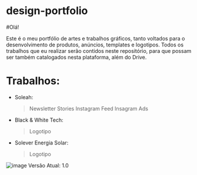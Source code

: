 # design-portfolio
#Olá!

Este é o meu portfólio de artes e trabalhos gráficos, tanto voltados para o desenvolvimento de produtos, anúncios, templates e logotipos.
Todos os trabalhos que eu realizar serão contidos neste repositório, para que possam ser também catalogados nesta plataforma, além do Drive.

# Trabalhos:
* Soleah:
  > Newsletter
  > Stories
  > Instagram Feed
  > Insagram Ads
  
* Black & White Tech:
  > Logotipo
 
* Solever Energia Solar:
  > Logotipo

![image](https://user-images.githubusercontent.com/91736880/228608583-238f9cd7-cd2d-4a2b-97d8-5b63b4eeec9c.png)
Versão Atual: 1.0

